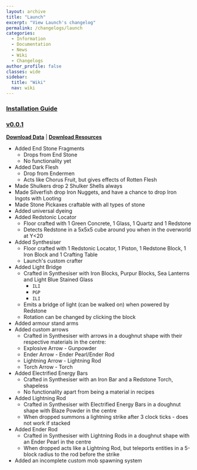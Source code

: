```yaml
---
layout: archive
title: "Launch"
excerpt: "View Launch's changelog"
permalink: /changelogs/launch
categories:
  - Information
  - Documentation
  - News
  - Wiki
  - Changelogs
author_profile: false
classes: wide
sidebar:
  title: "Wiki"
  nav: wiki
---
```


### [Installation Guide](https://origami-games.github.io/installation-guide#launch)

### [v0.0.1](https://github.com/origami-games/launch/tree/v0.0.1)
[**Download Data**](https://github.com/origami-games/launch/releases/download/v0.0.1/launch-data-v0.0.1-bundled-crdb.zip) | [**Download Resources**](https://github.com/origami-games/launch/releases/download/v0.0.1/launch-resources-v0.0.1.zip)
- Added End Stone Fragments
  - Drops from End Stone
  - No functionality yet
- Added Dark Flesh
  - Drop from Endermen
  - Acts like Chorus Fruit, but gives effects of Rotten Flesh
- Made Shulkers drop 2 Shulker Shells always
- Made Silverfish drop Iron Nuggets, and have a chance to drop Iron Ingots with Looting
- Made Stone Pickaxes craftable with all types of stone
- Added universal dyeing
- Added Redstonic Locator
  - Floor crafted with 1 Green Concrete, 1 Glass, 1 Quartz and 1 Redstone
  - Detects Redstone in a 5x5x5 cube around you when in the overworld at Y<20
- Added Synthesiser
  - Floor crafted with 1 Redstonic Locator, 1 Piston, 1 Redstone Block, 1 Iron Block and 1 Crafting Table
  - Launch's custom crafter
- Added Light Bridge
  - Crafted in Synthesiser with Iron Blocks, Purpur Blocks, Sea Lanterns and Light Blue Stained Glass
    - `ILI`
    - `PGP`
    - `ILI`
  - Emits a bridge of light (can be walked on) when powered by Redstone
  - Rotation can be changed by clicking the block
- Added armour stand arms
- Added custom arrows
  - Crafted in Synthesiser with arrows in a doughnut shape with their respective materials in the centre:
  - Explosive Arrow - Gunpowder
  - Ender Arrow - Ender Pearl/Ender Rod
  - Lightning Arrow - Lightning Rod
  - Torch Arrow - Torch
- Added Electrified Energy Bars
  - Crafted in Synthesiser with an Iron Bar and a Redstone Torch, shapeless
  - No functionality apart from being a material in recipes
- Added Lightning Rod
  - Crafted in Synthesiser with Electrified Energy Bars in a doughnut shape with Blaze Powder in the centre
  - When dropped summons a lightning strike after 3 clock ticks - does not work if stacked
- Added Ender Rod
  - Crafted in Synthesiser with Lightning Rods in a doughnut shape with an Ender Pearl in the centre
  - When dropped acts like a Lightning Rod, but teleports entities in a 5-block radius to the rod before the strike
- Added an incomplete custom mob spawning system
